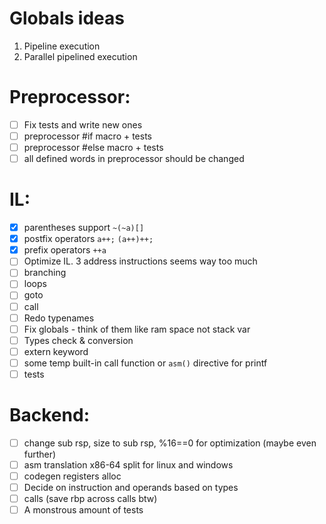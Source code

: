# Globals ideas

1. Pipeline execution
2. Parallel pipelined execution

# Preprocessor:

- [ ] Fix tests and write new ones
- [ ] preprocessor #if macro + tests
- [ ] preprocessor #else macro + tests
- [ ] all defined words in preprocessor should be changed

# IL:

- [x] parentheses support `~(~a)[]`
- [x] postfix operators `a++;` `(a++)++;`
- [x] prefix operators `++a`
- [ ] Optimize IL. 3 address instructions seems way too much
- [ ] branching
- [ ] loops
- [ ] goto
- [ ] call
- [ ] Redo typenames
- [ ] Fix globals - think of them like ram space not stack var
- [ ] Types check & conversion
- [ ] extern keyword
- [ ] some temp built-in call function or `asm()` directive for printf
- [ ] tests

# Backend:

- [ ] change sub rsp, size to sub rsp, %16==0 for optimization (maybe even further)
- [ ] asm translation x86-64 split for linux and windows
- [ ] codegen registers alloc
- [ ] Decide on instruction and operands based on types
- [ ] calls (save rbp across calls btw)
- [ ] A monstrous amount of tests
